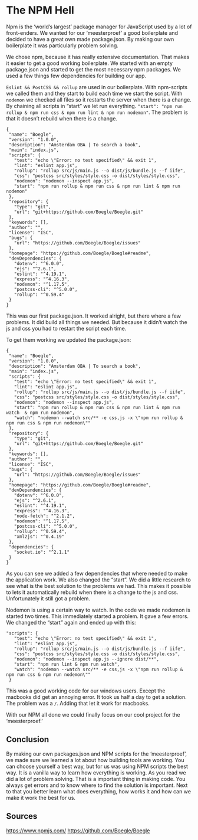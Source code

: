 # The NPM Hell

Npm is the ‘world’s largest’ package manager for JavaScript used by a lot of front-enders. We wanted for our ‘meesterproef’ a good boilerplate and decided to have a great own made package.json. By making our own boilerplate it was particularly problem solving.

We chose npm, because it has really extensive documentation. That makes it easier to get a good working boilerplate. We started with an empty package.json and started to get the most necessary npm packages.  We used a few things few dependencies for building our app. 

`Eslint && PostCSS && rollup` are used in our boilerplate. With npm-scripts we called them and they start to build each time we start the script. With `nodemon` we checked all files so it restarts the server when there is a change. By chaining all scripts in “start” we let run everything. `"start": "npm run rollup & npm run css & npm run lint & npm run nodemon"`. The problem is that it doesn’t rebuild when there is a change.

```
{
 "name": "Boegle",
 "version": "1.0.0",
 "description": "Amsterdam OBA | To search a book",
 "main": "index.js",
 "scripts": {
   "test": "echo \"Error: no test specified\" && exit 1",
   "lint": "eslint app.js",
   "rollup": "rollup src/js/main.js --o dist/js/bundle.js --f iife",
   "css": "postcss src/styles/style.css -o dist/styles/style.css",
   "nodemon": "nodemon --inspect app.js",
   "start": "npm run rollup & npm run css & npm run lint & npm run nodemon"
 },
 "repository": {
   "type": "git",
   "url": "git+https://github.com/Boegle/Boegle.git"
 },
 "keywords": [],
 "author": "",
 "license": "ISC",
 "bugs": {
   "url": "https://github.com/Boegle/Boegle/issues"
 },
 "homepage": "https://github.com/Boegle/Boegle#readme",
 "devDependencies": {
   "dotenv": "^6.0.0",
   "ejs": "^2.6.1",
   "eslint": "^4.19.1",
   "express": "^4.16.3",
   "nodemon": "^1.17.5",
   "postcss-cli": "^5.0.0",
   "rollup": "^0.59.4"
 }
}
```

This was our first package.json. It worked alright, but there where a few problems. It did build all things we needed. But because it didn’t watch the js and css you had to restart the script each time. 

To get them working we updated the package.json:

```
{
 "name": "Boegle",
 "version": "1.0.0",
 "description": "Amsterdam OBA | To search a book",
 "main": "index.js",
 "scripts": {
   "test": "echo \"Error: no test specified\" && exit 1",
   "lint": "eslint app.js",
   "rollup": "rollup src/js/main.js --o dist/js/bundle.js --f iife",
   "css": "postcss src/styles/style.css -o dist/styles/style.css",
   "nodemon": "nodemon --inspect app.js",
   "start": "npm run rollup & npm run css & npm run lint & npm run watch  & npm run nodemon",
   "watch": "nodemon --watch src/** -e css,js -x \"npm run rollup & npm run css & npm run nodemon\""
 },
 "repository": {
   "type": "git",
   "url": "git+https://github.com/Boegle/Boegle.git"
 },
 "keywords": [],
 "author": "",
 "license": "ISC",
 "bugs": {
   "url": "https://github.com/Boegle/Boegle/issues"
 },
 "homepage": "https://github.com/Boegle/Boegle#readme",
 "devDependencies": {
   "dotenv": "^6.0.0",
   "ejs": "^2.6.1",
   "eslint": "^4.19.1",
   "express": "^4.16.3",
   "node-fetch": "^2.1.2",
   "nodemon": "^1.17.5",
   "postcss-cli": "^5.0.0",
   "rollup": "^0.59.4",
   "xml2js": "^0.4.19"
 },
 "dependencies": {
   "socket.io": "^2.1.1"
 }
}
```

As you can see we added a few dependencies that where needed to make the application work. We also changed the “start”. We did a little research to see what is the best solution to the problems we had. This makes it possible to lets it automatically rebuild when there is a change to the js and css. Unfortunately it still got a problem. 

Nodemon is using a certain way to watch. In the code we made nodemon is started two times. This immediately started a problem. It gave a few errors. We changed the “start” again and ended up with this: 

```
"scripts": {
   "test": "echo \"Error: no test specified\" && exit 1",
   "lint": "eslint app.js",
   "rollup": "rollup src/js/main.js --o dist/js/bundle.js --f iife",
   "css": "postcss src/styles/style.css -o dist/styles/style.css",
   "nodemon": "nodemon --inspect app.js --ignore dist/**",
   "start": "npm run lint & npm run watch",
   "watch": "nodemon --watch src/** -e css,js -x \"npm run rollup & npm run css & npm run nodemon\""
 }
```

This was a good working code for our windows users. Except the macbooks did get an annoying error. It took us half a day to get a solution. The problem was a `/`. Adding that let it work for macbooks. 

With our NPM all done we could finally focus on our cool project for the ‘meesterproef.’

## Conclusion

By making our own packages.json and NPM scripts for the ‘meesterproef’, we made sure we learned a lot about how building tools are working. You can choose yourself a best way, but for us was using NPM scripts the best way. It is a vanilla way to learn how everything is working. As you read we did a lot of problem solving. That is a important thing in making code. You always get errors and to know where to find the solution is important. Next to that you better learn what does everything, how works it and how can we make it work the best for us.

## Sources

https://www.npmjs.com/
https://github.com/Boegle/Boegle

